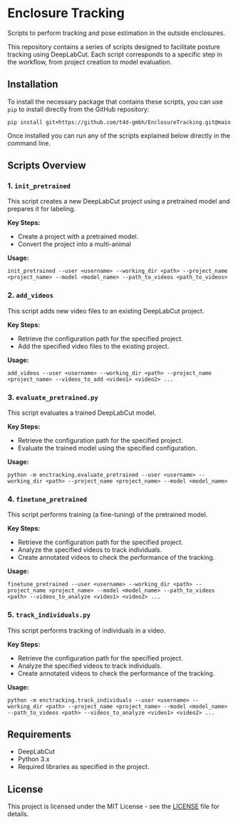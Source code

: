 # Enclosure Tracking

Scripts to perform tracking and pose estimation in the outside enclosures.

This repository contains a series of scripts designed to facilitate posture tracking using DeepLabCut.
Each script corresponds to a specific step in the workflow, from project creation to model evaluation.

## Installation

To install the necessary package that contains these scripts, you can use `pip` to install directly from the GitHub repository:

```
pip install git+https://github.com/t4d-gmbh/EnclosureTracking.git@main
```

Once installed you can run any of the scripts explained below directly in the command line.

## Scripts Overview

### 1. `init_pretrained`
This script creates a new DeepLabCut project using a pretrained model and prepares it for labeling.

**Key Steps:**
- Create a project with a pretrained model.
- Convert the project into a multi-animal 

**Usage:**
```
init_pretrained --user <username> --working_dir <path> --project_name <project_name> --model <model_name> --path_to_videos <path_to_videos>
```

### 2. `add_videos`
This script adds new video files to an existing DeepLabCut project.

**Key Steps:**
- Retrieve the configuration path for the specified project.
- Add the specified video files to the existing project.

**Usage:**
```
add_videos --user <username> --working_dir <path> --project_name <project_name> --videos_to_add <video1> <video2> ...
```

### 3. `evaluate_pretrained.py`
This script evaluates a trained DeepLabCut model.

**Key Steps:**
- Retrieve the configuration path for the specified project.
- Evaluate the trained model using the specified configuration.

**Usage:**
```
python -m enctracking.evaluate_pretrained --user <username> --working_dir <path> --project_name <project_name> --model <model_name>
```

### 4. `finetune_pretrained`
This script performs training (a fine-tuning) of the pretrained model.

**Key Steps:**
- Retrieve the configuration path for the specified project.
- Analyze the specified videos to track individuals.
- Create annotated videos to check the performance of the tracking.

**Usage:**
```
finetune_pretrained --user <username> --working_dir <path> --project_name <project_name> --model <model_name> --path_to_videos <path> --videos_to_analyze <video1> <video2> ...
```

### 5. `track_individuals.py`
This script performs tracking of individuals in a video.

**Key Steps:**
- Retrieve the configuration path for the specified project.
- Analyze the specified videos to track individuals.
- Create annotated videos to check the performance of the tracking.

**Usage:**
```
python -m enctracking.track_individuals --user <username> --working_dir <path> --project_name <project_name> --model <model_name> --path_to_videos <path> --videos_to_analyze <video1> <video2> ...
```

## Requirements
- DeepLabCut
- Python 3.x
- Required libraries as specified in the project.

## License
This project is licensed under the MIT License - see the [LICENSE](LICENSE) file for details.

